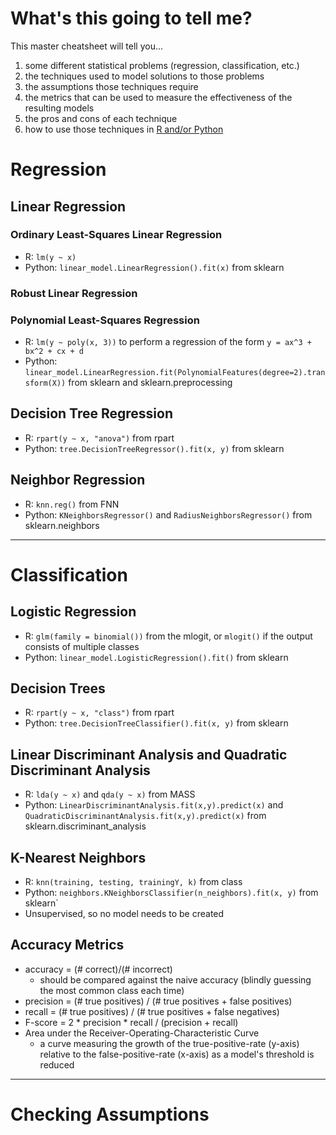 # What's this going to tell me?
This master cheatsheet will tell you...

1. some different statistical problems (regression, classification, etc.)
2. the techniques used to model solutions to those problems
3. the assumptions those techniques require
4. the metrics that can be used to measure the effectiveness of the resulting models
5. the pros and cons of each technique
6. how to use those techniques in [R and/or Python](http://mathesaurus.sourceforge.net/r-numpy.html)

# Regression
## Linear Regression
### Ordinary Least-Squares Linear Regression
* R: `lm(y ~ x)`
* Python: `linear_model.LinearRegression().fit(x)` from sklearn

### Robust Linear Regression

### Polynomial Least-Squares Regression
* R: `lm(y ~ poly(x, 3))` to perform a regression of the form `y = ax^3 + bx^2 + cx + d`
* Python: `linear_model.LinearRegression.fit(PolynomialFeatures(degree=2).transform(X))` from sklearn and sklearn.preprocessing

## Decision Tree Regression
* R: `rpart(y ~ x, "anova")` from rpart
* Python: `tree.DecisionTreeRegressor().fit(x, y)` from sklearn

## Neighbor Regression
* R: `knn.reg()` from FNN
* Python: `KNeighborsRegressor()` and `RadiusNeighborsRegressor()` from sklearn.neighbors

---

# Classification
## Logistic Regression
* R: `glm(family = binomial())` from the mlogit, or `mlogit()` if the output consists of multiple classes
* Python: `linear_model.LogisticRegression().fit()` from sklearn

## Decision Trees
* R: `rpart(y ~ x, "class")` from rpart
* Python: `tree.DecisionTreeClassifier().fit(x, y)` from sklearn

## Linear Discriminant Analysis and Quadratic Discriminant Analysis
* R: `lda(y ~ x)` and `qda(y ~ x)` from MASS
* Python: `LinearDiscriminantAnalysis.fit(x,y).predict(x)` and `QuadraticDiscriminantAnalysis.fit(x,y).predict(x)` from sklearn.discriminant_analysis

## K-Nearest Neighbors
* R: `knn(training, testing, trainingY, k)` from class
* Python: `neighbors.KNeighborsClassifier(n_neighbors).fit(x, y)` from sklearn`
* Unsupervised, so no model needs to be created

## Accuracy Metrics
* accuracy = (# correct)/(# incorrect)
	* should be compared against the naive accuracy (blindly guessing the most common class each time)
* precision = (# true positives) / (# true positives + false positives)
* recall = (# true positives) / (# true positives + false negatives)
* F-score = 2 \* precision \* recall / (precision + recall)
* Area under the Receiver-Operating-Characteristic Curve
	* a curve measuring the growth of the true-positive-rate (y-axis) relative to the false-positive-rate (x-axis) as a model's threshold is reduced

---

# Checking Assumptions
